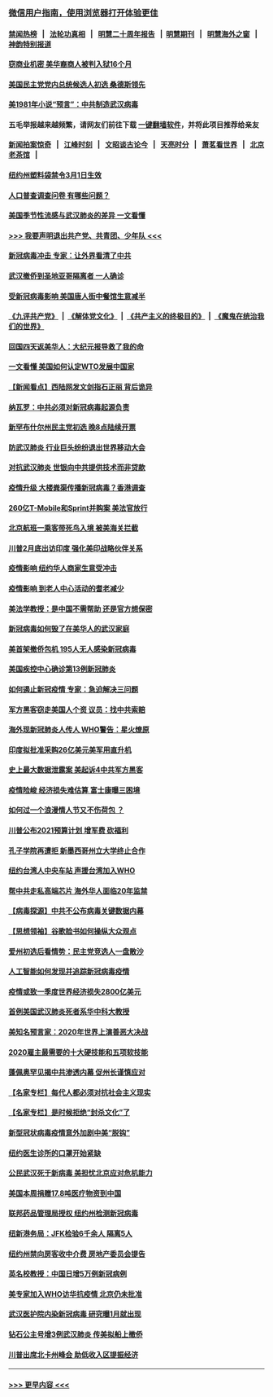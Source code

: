 ### [微信用户指南，使用浏览器打开体验更佳](https://github.com/gfw-breaker/banned-news1/blob/master/indexes/wechat-guide.md?t=0)
#### [禁闻热榜](热点新闻.md?t=0)  &nbsp;&nbsp;|&nbsp;&nbsp; [法轮功真相](https://github.com/gfw-breaker/truth/blob/master/README.md?t=0) &nbsp;&nbsp;|&nbsp;&nbsp; [明慧二十周年报告](https://github.com/gfw-breaker/mh-reports/blob/master/README.md?t=0) &nbsp;&nbsp;|&nbsp;&nbsp;[明慧期刊](https://github.com/gfw-breaker/mh-qikan) &nbsp;&nbsp;|&nbsp;&nbsp; [明慧海外之窗](https://github.com/gfw-breaker/mh-news/blob/master/README.md?t=0) &nbsp;&nbsp;|&nbsp;&nbsp; [神韵特别报道](https://github.com/gfw-breaker/mh-news/blob/master/shenyun.md?t=0)
#### [窃商业机密 美华裔商人被判入狱16个月](../pages/nsc412/n11863911.md?t=02122333) 
#### [美国民主党党内总统候选人初选 桑德斯领先](../pages/nsc412/n11863475.md?t=02122333) 
#### [美1981年小说“预言”：中共制造武汉病毒](../pages/nsc412/n11863306.md?t=02122333) 
#### 五毛举报越来越频繁，请网友们前往下载 [一键翻墙软件](https://github.com/gfw-breaker/ssr-accounts)，并将此项目推荐给亲友
#### [新闻拍案惊奇](https://github.com/gfw-breaker/banned-news1/blob/master/pages/link4.md) &nbsp;&nbsp;|&nbsp;&nbsp; [江峰时刻](https://github.com/gfw-breaker/banned-news1/blob/master/pages/link4.md) &nbsp;&nbsp;|&nbsp;&nbsp; [文昭谈古论今](https://github.com/gfw-breaker/banned-news1/blob/master/pages/link4.md) &nbsp;&nbsp;|&nbsp;&nbsp; [天亮时分](https://github.com/gfw-breaker/banned-news1/blob/master/pages/link4.md) &nbsp;&nbsp;|&nbsp;&nbsp; [萧茗看世界](https://github.com/gfw-breaker/banned-news1/blob/master/pages/link4.md) &nbsp;&nbsp;|&nbsp;&nbsp; [北京老茶馆](https://github.com/gfw-breaker/banned-news1/blob/master/pages/link4.md) &nbsp;&nbsp;|&nbsp;&nbsp; 
#### [纽约州塑料袋禁令3月1日生效](../pages/nsc412/n11862832.md?t=02122333) 
#### [人口普查调查问卷  有哪些问题？](../pages/nsc412/n11862808.md?t=02122333) 
#### [美国季节性流感与武汉肺炎的差异 一文看懂](../pages/nsc412/n11862428.md?t=02122333) 
#### [>>> 我要声明退出共产党、共青团、少年队 <<<](https://github.com/begood0513/goodnews/blob/master/quit/letter.md) 
#### [新冠病毒冲击 专家：让外界看清了中共](../pages/nsc412/n11862280.md?t=02122333) 
#### [武汉撤侨到圣地亚哥隔离者 一人确诊](../pages/nsc412/n11862460.md?t=02122333) 
#### [受新冠病毒影响 美国唐人街中餐馆生意减半](../pages/nsc412/n11861940.md?t=02122333) 
#### [《九评共产党》](https://github.com/begood0513/9ping.md/blob/master/README.md) &nbsp;|&nbsp; [《解体党文化》](../../../../jtdwh.md/blob/master/README.md)  &nbsp;|&nbsp; [《共产主义的终极目的》](../../../../gczydzjmd.md/blob/master/README.md) &nbsp;|&nbsp; [《魔鬼在统治我们的世界》](../../../../mgztzwmdsj.md/blob/master/README.md) 
#### [回国四天返美华人：大纪元报导救了我的命](../pages/nsc412/n11862181.md?t=02122333) 
#### [一文看懂 美国如何认定WTO发展中国家](../pages/nsc412/n11862051.md?t=02122333) 
#### [【新闻看点】西陆网发文剑指石正丽 背后诡异](../pages/nsc412/n11861792.md?t=02122333) 
#### [纳瓦罗：中共必须对新冠病毒起源负责](../pages/nsc412/n11861810.md?t=02122333) 
#### [新罕布什尔州民主党初选 晚8点陆续开票](../pages/nsc412/n11861872.md?t=02122333) 
#### [防武汉肺炎 行业巨头纷纷退出世界移动大会](../pages/nsc412/n11861795.md?t=02122333) 
#### [对抗武汉肺炎 世银向中共提供技术而非贷款](../pages/nsc412/n11861652.md?t=02122333) 
#### [疫情升级 大楼粪渠传播新冠病毒？香港调查](../pages/nsc412/n11861556.md?t=02122333) 
#### [260亿T-Mobile和Sprint并购案 美法官放行](../pages/nsc412/n11861511.md?t=02122333) 
#### [北京航班一乘客带死鸟入境 被美海关拦截](../pages/nsc412/n11861317.md?t=02122333) 
#### [川普2月底出访印度 强化美印战略伙伴关系](../pages/nsc412/n11860557.md?t=02122333) 
#### [疫情影响  纽约华人商家生意受冲击](../pages/nsc412/n11860284.md?t=02122333) 
#### [疫情影响  到老人中心活动的耆老减少](../pages/nsc412/n11860199.md?t=02122333) 
#### [美法学教授：是中国不需帮助 还是官方想保密](../pages/nsc412/n11859492.md?t=02122333) 
#### [新冠病毒如何毁了在美华人的武汉家庭](../pages/nsc412/n11859524.md?t=02122333) 
#### [美首架撤侨包机 195人无人感染新冠病毒](../pages/nsc412/n11859908.md?t=02122333) 
#### [美国疾控中心确诊第13例新冠肺炎](../pages/nsc412/n11859966.md?t=02122333) 
#### [如何遏止新冠疫情 专家：急迫解决三问题](../pages/nsc412/n11859685.md?t=02122333) 
#### [军方黑客窃走美国人个资 议员：找中共索赔](../pages/nsc412/n11859371.md?t=02122333) 
#### [海外现新冠肺炎人传人 WHO警告：星火燎原](../pages/nsc412/n11859252.md?t=02122333) 
#### [印度拟批准采购26亿美元美军用直升机](../pages/nsc412/n11859143.md?t=02122333) 
#### [史上最大数据泄露案 美起诉4中共军方黑客](../pages/nsc412/n11859115.md?t=02122333) 
#### [疫情险峻 经济损失难估算 富士康曝三困境](../pages/nsc412/n11859120.md?t=02122333) 
#### [如何过一个浪漫情人节又不伤荷包 ？](../pages/nsc412/n11858969.md?t=02122333) 
#### [川普公布2021预算计划 增军费 砍福利](../pages/nsc412/n11859012.md?t=02122333) 
#### [孔子学院再遭拒 新墨西哥州立大学终止合作](../pages/nsc412/n11858661.md?t=02122333) 
#### [纽约台湾人中央车站  声援台湾加入WHO](../pages/nsc412/n11857757.md?t=02122333) 
#### [帮中共走私高端芯片 海外华人面临20年监禁](../pages/nsc412/n11855016.md?t=02122333) 
#### [【病毒探源】中共不公布病毒关键数据内幕](../pages/nsc412/n11856584.md?t=02122333) 
#### [【思想领袖】谷歌脸书如何操纵大众观点](../pages/nsc412/n11680874.md?t=02122333) 
#### [爱州初选后看情势：民主党竞选人一盘散沙](../pages/nsc412/n11856557.md?t=02122333) 
#### [人工智能如何发现并追踪新冠病毒疫情](../pages/nsc412/n11856398.md?t=02122333) 
#### [疫情或致一季度世界经济损失2800亿美元](../pages/nsc412/n11855639.md?t=02122333) 
#### [首例美国武汉肺炎死者系华中科大教授](../pages/nsc412/n11855500.md?t=02122333) 
#### [美知名预言家：2020年世界上演善恶大决战](../pages/nsc412/n11855418.md?t=02122333) 
#### [2020雇主最需要的十大硬技能和五项软技能](../pages/nsc412/n11850953.md?t=02122333) 
#### [蓬佩奥罕见揭中共渗透内幕 促州长谨慎应对](../pages/nsc412/n11854685.md?t=02122333) 
#### [【名家专栏】每代人都必须对抗社会主义现实](../pages/nsc412/n11831412.md?t=02122333) 
#### [【名家专栏】是时候拒绝“封杀文化”了](../pages/nsc412/n11814093.md?t=02122333) 
#### [新型冠状病毒疫情意外加剧中美“脱钩”](../pages/nsc412/n11854475.md?t=02122333) 
#### [纽约医生诊所的口罩开始紧缺](../pages/nsc412/n11853364.md?t=02122333) 
#### [公民武汉死于新病毒 美担忧北京应对危机能力](../pages/nsc412/n11854331.md?t=02122333) 
#### [美国本周捐赠17.8吨医疗物资到中国](../pages/nsc412/n11854269.md?t=02122333) 
#### [联邦药品管理局授权  纽约州检测新冠病毒](../pages/nsc412/n11853371.md?t=02122333) 
#### [纽新港务局：JFK检验6千余人  隔离5人](../pages/nsc412/n11853366.md?t=02122333) 
#### [纽约州禁向房客收中介费  房地产委员会提告](../pages/nsc412/n11853360.md?t=02122333) 
#### [英名校教授：中国日增5万例新冠病例](../pages/nsc412/n11854174.md?t=02122333) 
#### [美专家加入WHO访华抗疫情 北京仍未批准](../pages/nsc412/n11854043.md?t=02122333) 
#### [武汉医护院内染新冠病毒 研究曝1月就出现](../pages/nsc412/n11852928.md?t=02122333) 
#### [钻石公主号增3例武汉肺炎 传美拟船上撤侨](../pages/nsc412/n11853240.md?t=02122333) 
#### [川普出席北卡州峰会 助低收入区提振经济](../pages/nsc412/n11853232.md?t=02122333) 

----
#### [ >>> 更早内容 <<< ](../indexes/nsc412-earlier.md)
